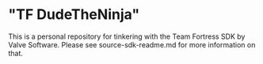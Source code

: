 # "TF DudeTheNinja"
This is a personal repository for tinkering with the Team Fortress SDK by Valve Software. Please see source-sdk-readme.md for more information on that.

